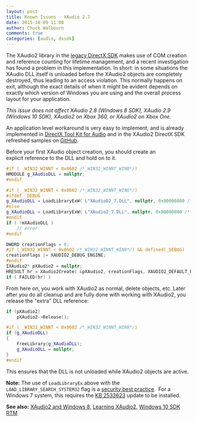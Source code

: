 ```yaml
---
layout: post
title: Known Issues - XAudio 2.7
date: 2015-10-09 11:08
author: Chuck Walbourn
comments: true
categories: [audio, dxsdk]
---
```

The XAudio2 library in the <a href="https://walbourn.github.io/where-is-the-directx-sdk-2015-edition/">legacy DirectX SDK</a> makes use of COM creation and reference counting for lifetime management, and a recent investigation has found a problem in this implementation. In short: in some situations the XAudio DLL itself is unloaded before the XAudio2 objects are completely destroyed, thus leading to an access violation. This normally happens on exit, although the exact details of when it might be evident depends on exactly which version of Windows you are using and the overall process layout for your application.
<!--more-->

<em>This issue does not affect XAudio 2.8 (Windows 8 SDK), XAudio 2.9 (Windows 10 SDK), XAudio2 on Xbox 360, or XAudio2 on Xbox One.</em>

An application level workaround is very easy to implement, and is already implemented in <a href="http://go.microsoft.com/fwlink/?LinkId=248929">DirectX Tool Kit for Audio</a> and in the XAudio2 DirectX SDK refreshed samples on <a href="https://github.com/walbourn/directx-sdk-samples">GitHub</a>.

Before your first XAudio object creation, you should create an explicit reference to the DLL and hold on to it.

```cpp
#if ( _WIN32_WINNT < 0x0602 /*_WIN32_WINNT_WIN8*/)
HMODULE g_XAudioDLL = nullptr;
#endif
```

```cpp
#if ( _WIN32_WINNT < 0x0602 /*_WIN32_WINNT_WIN8*/)
#ifdef _DEBUG
g_XAudioDLL = LoadLibraryExW( L"XAudioD2_7.DLL", nullptr, 0x00000800 /* LOAD_LIBRARY_SEARCH_SYSTEM32 */ );
#else
g_XAudioDLL = LoadLibraryExW( L"XAudio2_7.DLL", nullptr, 0x00000800 /* LOAD_LIBRARY_SEARCH_SYSTEM32 */ );
#endif
if ( !mXAudioDLL )
    // error
#endif
```

```cpp
DWORD creationFlags = 0;
#if (_WIN32_WINNT < 0x0602 /*_WIN32_WINNT_WIN8*/) && defined(_DEBUG)
creationFlags |= XAUDIO2_DEBUG_ENGINE;
#endif
IXAudio2* pXAudio2 = nullptr;
HRESULT hr = XAudio2Create( &pXAudio2, creationFlags, XAUDIO2_DEFAULT_PROCESSOR );
if ( FAILED(hr) )
```

From here on, you work with XAudio2 as normal, delete objects, etc. Later after you do all cleanup and are fully done with working with XAudio2, you release the "extra" DLL reference:

```cpp
if (pXAudio2)
    pXAudio2->Release();

#if ( _WIN32_WINNT < 0x0602 /*_WIN32_WINNT_WIN8*/)
if (g_XAudioDLL)
{
    FreeLibrary(g_XAudioDLL);
    g_XAudioDLL = nullptr;
}
#endif
```

This ensures that the DLL is not unloaded while XAudio2 objects are active.

<strong>Note:</strong> The use of <code>LoadLibraryEx</code> above with the <code>LOAD_LIBRARY_SEARCH_SYSTEM32</code> flag is a <a href="https://docs.microsoft.com/en-us/security-updates/SecurityAdvisories/2010/2269637">security best practice</a>.  For a Windows 7 system, this requires the <a href="https://support.microsoft.com/en-us/help/2533623/microsoft-security-advisory-insecure-library-loading-could-allow-remot">KB 2533623</a> update to be installed.

<strong>See also:</strong> <a href="https://walbourn.github.io/xaudio2-and-windows-8-consumer-preview/">XAudio2 and Windows 8</a>, <a href="https://walbourn.github.io/learning-xaudio2/">Learning XAudio2</a>, <a href="https://walbourn.github.io/windows-10-sdk-rtm/">Windows 10 SDK RTM</a>
